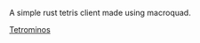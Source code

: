 A simple rust tetris client made using macroquad.

[Tetrominos](https://en.wikipedia.org/wiki/Tetromino#One-sided_tetrominoes)